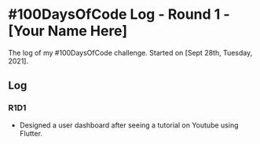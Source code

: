 # #100DaysOfCode Log - Round 1 - [Your Name Here]

The log of my #100DaysOfCode challenge. Started on [Sept 28th, Tuesday, 2021].

## Log

### R1D1
- Designed a user dashboard after seeing a tutorial on Youtube using Flutter.